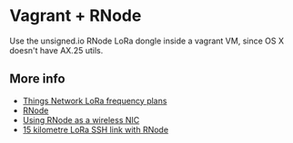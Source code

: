 # Vagrant + RNode

Use the unsigned.io RNode LoRa dongle inside a vagrant VM, since OS X doesn't have AX.25 utils.

## More info

* [Things Network LoRa frequency plans](https://www.thethingsnetwork.org/docs/lorawan/frequency-plans.html)
* [RNode](https://unsigned.io/projects/rnode/)
* [Using RNode as a wireless NIC](https://unsigned.io/using-rnode-as-a-lora-based-wireless-nic/)
* [15 kilometre LoRa SSH link with RNode](https://unsigned.io/15-kilometre-ssh-link-with-rnode/)
